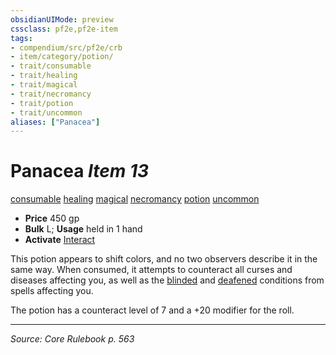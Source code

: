 ```yaml
---
obsidianUIMode: preview
cssclass: pf2e,pf2e-item
tags:
- compendium/src/pf2e/crb
- item/category/potion/
- trait/consumable
- trait/healing
- trait/magical
- trait/necromancy
- trait/potion
- trait/uncommon
aliases: ["Panacea"]
---
```

# Panacea *Item 13*  
[consumable](consumable.md "Consumable Item Trait")  [healing](healing.md "Healing Effect Trait")  [magical](magical.md "Magical Item Trait")  [necromancy](necromancy.md "Necromancy School Trait")  [potion](potion.md "Potion Item Trait")  [uncommon](uncommon.md "Uncommon Rarity Trait")  

- **Price** 450 gp
- **Bulk** L; **Usage** held in 1 hand
- **Activate** [Interact](interact.md)

This potion appears to shift colors, and no two observers describe it in the same way. When consumed, it attempts to counteract all curses and diseases affecting you, as well as the [blinded](conditions.md#Blinded) and [deafened](conditions.md#Deafened) conditions from spells affecting you.

The potion has a counteract level of 7 and a +20 modifier for the roll.


---
*Source: Core Rulebook p. 563*